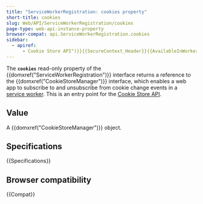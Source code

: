 ```yaml
---
title: "ServiceWorkerRegistration: cookies property"
short-title: cookies
slug: Web/API/ServiceWorkerRegistration/cookies
page-type: web-api-instance-property
browser-compat: api.ServiceWorkerRegistration.cookies
sidebar:
  - apiref:
      - Cookie Store API")}}{{SecureContext_Header}}{{AvailableInWorkers("window_and_service
---
```


The **`cookies`** read-only property of the {{domxref("ServiceWorkerRegistration")}} interface returns a reference to the {{domxref("CookieStoreManager")}} interface, which enables a web app to subscribe to and unsubscribe from cookie change events in a [service worker](/en-US/docs/Web/API/Service_Worker_API). This is an entry point for the [Cookie Store API](/en-US/docs/Web/API/Cookie_Store_API).

## Value

A {{domxref("CookieStoreManager")}} object.

## Specifications

{{Specifications}}

## Browser compatibility

{{Compat}}
